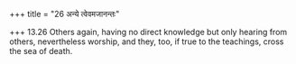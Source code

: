 +++
title = "26 अन्ये त्वेवमजानन्तः"

+++
13.26 Others again, having no direct knowledge but only hearing from
others, nevertheless worship, and they, too, if true to the teachings,
cross the sea of death.
